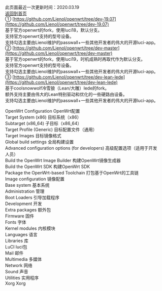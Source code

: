 此页面最近一次更新时间：2020.03.19              
[返回到首页](https://passwallopenwrt.github.io/website/)                 
① [https://github.com/Lienol/openwrt/tree/dev-19.07](https://github.com/Lienol/openwrt/tree/dev-19.07)                     
基于官方openwrt的fork，使用luci18，默认分支。        
支持官方openwrt支持的型号设备。            
支持勾选主要由Lienol维护的passwall+一些其他开发者的伟大的开源luci-app。                
② [https://github.com/Lienol/openwrt/tree/dev-master](https://github.com/Lienol/openwrt/tree/dev-master)               
基于官方openwrt的fork，使用luci19，时机成熟时再取代作为默认分支。               
支持官方openwrt支持的型号设备。                  
支持勾选主要由Lienol维护的passwall+一些其他开发者的伟大的开源luci-app。                  
③ [https://github.com/Lienol/openwrt/tree/dev-lean-lede](https://github.com/Lienol/openwrt/tree/dev-lean-lede)             
基于coolsnowwolf冷雪狼（Lean/大雕）lede的fork。                      
额外支持主要由伟大的Lean特别驱动和优化的一些硬路由设备。                  
支持勾选主要由Lienol维护的passwall+一些其他开发者的伟大的开源luci-app。     
       
OpenWrt Configuration OpenWrt配置         
Target System (x86) 目标系统（x86）             
Subtarget (x86_64) 子目标（x86_64）          
Target Profile (Generic) 目标配置文件（通用）            
Target Images 目标镜像格式            
Global build settings 全局构建设置           
Advanced configuration options (for developers) 高级配置选项（适用于开发人员）              
Build the OpenWrt Image Builder 构建OpenWrt镜像生成器                
Build the OpenWrt SDK 构建OpenWrt SDK             
Package the OpenWrt-based Toolchain 打包基于OpenWrt的工具链                
Image configuration 镜像配置                 
Base system 基本系统               
Administration 管理                 
Boot Loaders 引导加载程序             
Development 开发               
Extra packages 额外包               
Firmware 固件               
Fonts 字体                 
Kernel modules 内核模块                 
Languages 语言                 
Libraries 库              
LuCI luci包             
Mail 邮件                   
Multimedia 多媒体                
Network 网络              
Sound 声音                
Utilities 实用程序             
Xorg Xorg                  

